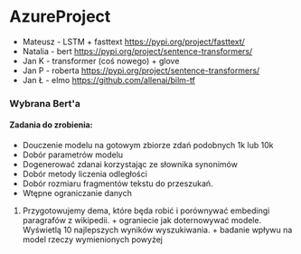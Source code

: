 # AzureProject
 
* Mateusz - LSTM + fasttext https://pypi.org/project/fasttext/
* Natalia - bert https://pypi.org/project/sentence-transformers/
* Jan K - transformer (coś nowego) + glove
* Jan P - roberta https://pypi.org/project/sentence-transformers/
* Jan Ł - elmo https://github.com/allenai/bilm-tf

### Wybrana Bert'a

#### Zadania do zrobienia:

* Douczenie modelu na gotowym zbiorze zdań podobnych 1k lub 10k
* Dobór parametrów modelu 
* Dogenerować zdanai korzystając ze słownika synonimów
* Dobór metody liczenia odległości
* Dobór rozmiaru fragmentów tekstu do przeszukań.
* Wtępne ograniczanie danych

1. Przygotowujemy dema, które będa robić i porównywać embedingi paragrafów z wikipedii. + ograniecie jak doternowywać modele.
Wyświetlą 10 najlepszych wyników wyszukiwania. + badanie wpływu na model rzeczy wymienionych powyżej
